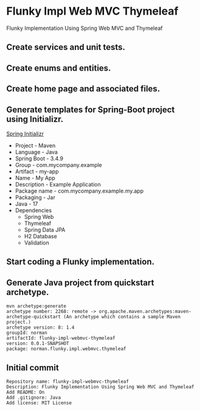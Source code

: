 # Flunky Impl Web MVC Thymeleaf
Flunky Implementation Using Spring Web MVC and Thymeleaf

## Create services and unit tests.

## Create enums and entities.

## Create home page and associated files.

## Generate templates for Spring-Boot project using Initializr.

[Spring Initializr](https://start.spring.io/)

* Project - Maven
* Language - Java
* Spring Boot - 3.4.9
* Group - com.mycompany.example
* Artifact - my-app
* Name - My App
* Description - Example Application
* Package name - com.mycompany.example.my.app
* Packaging - Jar
* Java - 17
* Dependencies
    * Spring Web
    * Thymeleaf
    * Spring Data JPA
    * H2 Database
    * Validation

## Start coding a Flunky implementation.

## Generate Java project from quickstart archetype.
    mvn archetype:generate
    archetype number: 2268: remote -> org.apache.maven.archetypes:maven-archetype-quickstart (An archetype which contains a sample Maven project.)
    archetype version: 8: 1.4
    groupId: norman
    artifactId: flunky-impl-webmvc-thymeleaf
    version: 0.0.1-SNAPSHOT
    package: norman.flunky.impl.webmvc.thymeleaf

## Initial commit
    Repository name: flunky-impl-webmvc-thymeleaf
    Description: Flunky Implementation Using Spring Web MVC and Thymeleaf
    Add README: On
    Add .gitignore: Java
    Add license: MIT License
